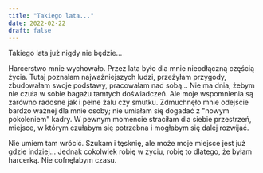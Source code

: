```yaml
---
title: "Takiego lata..."
date: 2022-02-22
draft: false
---
```

Takiego lata już nigdy nie będzie...

Harcerstwo mnie wychowało. Przez lata było dla mnie nieodłączną częścią życia. Tutaj poznałam najważniejszych ludzi, przeżyłam przygody, zbudowałam swoje podstawy, pracowałam nad sobą... Nie ma dnia, żebym nie czuła w sobie bagażu tamtych doświadczeń. Ale moje wspomnienia są zarówno radosne jak i pełne żalu czy smutku. Zdmuchnęło mnie odejście bardzo ważnej dla mnie osoby; nie umiałam się dogadać z "nowym pokoleniem" kadry. W pewnym momencie straciłam dla siebie przestrzeń, miejsce, w którym czułabym się potrzebna i mogłabym się dalej rozwijać. 

Nie umiem tam wrócić. Szukam i tęsknię, ale może moje miejsce jest już gdzie indziej... Jednak cokolwiek robię w życiu, robię to dlatego, że byłam harcerką. Nie cofnęłabym czasu.
